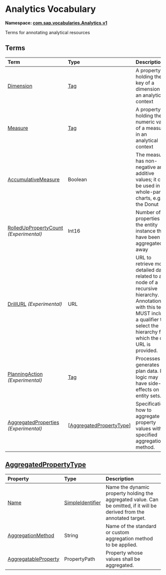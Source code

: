 # Analytics Vocabulary
**Namespace: [com.sap.vocabularies.Analytics.v1](Analytics.xml)**

Terms for annotating analytical resources


## Terms

Term|Type|Description
:---|:---|:----------
[Dimension](Analytics.xml#L38)|[Tag](https://github.com/oasis-tcs/odata-vocabularies/blob/master/vocabularies/Org.OData.Core.V1.md#Tag)|<a name="Dimension"></a>A property holding the key of a dimension in an analytical context
[Measure](Analytics.xml#L44)|[Tag](https://github.com/oasis-tcs/odata-vocabularies/blob/master/vocabularies/Org.OData.Core.V1.md#Tag)|<a name="Measure"></a>A property holding the numeric value of a measure in an analytical context
[AccumulativeMeasure](Analytics.xml#L48)|Boolean|<a name="AccumulativeMeasure"></a>The measure has non-negative and additive values; it can be used in whole-part charts, e.g. the Donut
[RolledUpPropertyCount](Analytics.xml#L53) *(Experimental)*|Int16|<a name="RolledUpPropertyCount"></a>Number of properties in the entity instance that have been aggregated away
[DrillURL](Analytics.xml#L58) *(Experimental)*|URL|<a name="DrillURL"></a>URL to retrieve more detailed data related to a node of a recursive hierarchy. Annotations with this term MUST include a qualifier to select the hierarchy for which the drill URL is provided.
[PlanningAction](Analytics.xml#L69) *(Experimental)*|[Tag](https://github.com/oasis-tcs/odata-vocabularies/blob/master/vocabularies/Org.OData.Core.V1.md#Tag)|<a name="PlanningAction"></a>Processes or generates plan data. Its logic may have side-effects on entity sets.
[AggregatedProperties](Analytics.xml#L77) *(Experimental)*|\[[AggregatedPropertyType](#AggregatedPropertyType)\]|<a name="AggregatedProperties"></a>Specifications how to aggregate property values with a specified aggregation method.

## <a name="AggregatedPropertyType"></a>[AggregatedPropertyType](Analytics.xml#L82)


Property|Type|Description
:-------|:---|:----------
[Name](Analytics.xml#L83)|[SimpleIdentifier](Common.md#SimpleIdentifier)|Name the dynamic property holding the aggregated value. Can be omitted, if it will be derived from the annotated target.
[AggregationMethod](Analytics.xml#L87)|String|Name of the standard or custom aggregation method to be applied.
[AggregatableProperty](Analytics.xml#L90)|PropertyPath|Property whose values shall be aggregated.
